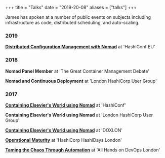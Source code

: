 +++
title = "Talks"
date = "2019-20-08"
aliases = ["talks"]
+++

James has spoken at a number of public events on subjects including infrastructure as code, distributed scheduling, and auto-scaling.

### 2019

**[Distributed Configuration Management with Nomad](https://www.youtube.com/watch?v=F4MWgqM5FhI)** at 'HashiConf EU'

### 2018

**Nomad Panel Member** at 'The Great Container Management Debate'

**Nomad and Continuous Deployment** at 'London HashiCorp User Group'

### 2017

**[Containing Elsevier's World using Nomad](https://www.youtube.com/watch?v=KQGmVbzxnPc)** at 'HashiConf'

**Containing Elsevier's World using Nomad** at 'London HashiCorp User Group'

**[Containing Elsevier's World using Nomad](https://www.youtube.com/watch?v=8FMSXdD81zw)** at 'DOXLON'

**[Operational Maturity](https://www.youtube.com/watch?v=0Yak1upEIGs)** at 'HashiCorp HashiDays London'

**[Taming the Chaos Through Automation](https://www.youtube.com/watch?v=VrpW4BxzImA)** at 'All Hands on DevOps London'
